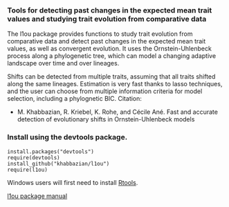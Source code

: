 
### Tools for detecting past changes in the expected mean trait values and studying trait evolution from comparative data
The l1ou package provides functions to study trait evolution from comparative data and detect past changes in the expected mean trait values, as well as convergent evolution. It uses the Ornstein-Uhlenbeck process along a phylogenetic tree, which can model a changing adaptive landscape over time and over lineages. 
<!--Detection of evolutionary shifts in trait evolution from extant taxa is motivated by the study of convergent evolution, or to correlate shifts in traits with habitat changes or with changes in other phenotypes.-->
Shifts can be detected from multiple traits, assuming that all traits shifted along the same lineages. Estimation is very fast thanks to lasso techniques, and the user can choose from multiple information criteria for model selection, including a phylognetic BIC. 
Citation: 

- M. Khabbazian, R. Kriebel, K. Rohe, and C&eacute;cile An&eacute;. Fast and accurate detection of evolutionary shifts in Ornstein-Uhlenbeck models


### Install using the devtools package.
```
install.packages("devtools")
require(devtools)
install_github("khabbazian/l1ou")
require(l1ou)
```
Windows users will first need to install [Rtools](https://cran.r-project.org/bin/windows/Rtools/).

[l1ou package manual](http://homepages.cae.wisc.edu/~khabbazian/pdfs/l1ou.pdf)
